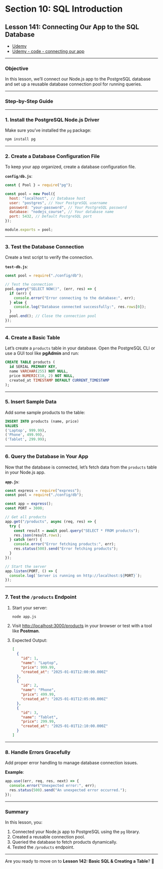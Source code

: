 # Section 10: SQL Introduction

## **Lesson 141: Connecting Our App to the SQL Database**

- [Udemy](https://www.udemy.com/course/nodejs-the-complete-guide/learn/lecture/11738954#overview)
- [Udemy - code - connecting our app](code/01-connecting-our-app.zip)

---

### **Objective**

In this lesson, we’ll connect our Node.js app to the PostgreSQL database and set up a reusable database connection pool for running queries.

---

### **Step-by-Step Guide**

---

### **1. Install the PostgreSQL Node.js Driver**

Make sure you’ve installed the `pg` package:

```bash
npm install pg
```

---

### **2. Create a Database Configuration File**

To keep your app organized, create a database configuration file.

**`config/db.js`**:

```javascript
const { Pool } = require("pg");

const pool = new Pool({
  host: "localhost", // Database host
  user: "postgres", // Your PostgreSQL username
  password: "your-password", // Your PostgreSQL password
  database: "nodejs_course", // Your database name
  port: 5432, // Default PostgreSQL port
});

module.exports = pool;
```

---

### **3. Test the Database Connection**

Create a test script to verify the connection.

**`test-db.js`**:

```javascript
const pool = require("./config/db");

// Test the connection
pool.query("SELECT NOW()", (err, res) => {
  if (err) {
    console.error("Error connecting to the database:", err);
  } else {
    console.log("Database connected successfully:", res.rows[0]);
  }
  pool.end(); // Close the connection pool
});
```

---

### **4. Create a Basic Table**

Let’s create a `products` table in your database. Open the PostgreSQL CLI or use a GUI tool like **pgAdmin** and run:

```sql
CREATE TABLE products (
  id SERIAL PRIMARY KEY,
  name VARCHAR(255) NOT NULL,
  price NUMERIC(10, 2) NOT NULL,
  created_at TIMESTAMP DEFAULT CURRENT_TIMESTAMP
);
```

---

### **5. Insert Sample Data**

Add some sample products to the table:

```sql
INSERT INTO products (name, price)
VALUES
('Laptop', 999.99),
('Phone', 499.99),
('Tablet', 299.99);
```

---

### **6. Query the Database in Your App**

Now that the database is connected, let’s fetch data from the `products` table in your Node.js app.

**`app.js`**:

```javascript
const express = require("express");
const pool = require("./config/db");

const app = express();
const PORT = 3000;

// Get all products
app.get("/products", async (req, res) => {
  try {
    const result = await pool.query("SELECT * FROM products");
    res.json(result.rows);
  } catch (err) {
    console.error("Error fetching products:", err);
    res.status(500).send("Error fetching products");
  }
});

// Start the server
app.listen(PORT, () => {
  console.log(`Server is running on http://localhost:${PORT}`);
});
```

---

### **7. Test the `/products` Endpoint**

1. Start your server:

   ```bash
   node app.js
   ```

2. Visit [http://localhost:3000/products](http://localhost:3000/products) in your browser or test with a tool like **Postman**.

3. Expected Output:

   ```json
   [
     {
       "id": 1,
       "name": "Laptop",
       "price": 999.99,
       "created_at": "2025-01-01T12:00:00.000Z"
     },
     {
       "id": 2,
       "name": "Phone",
       "price": 499.99,
       "created_at": "2025-01-01T12:05:00.000Z"
     },
     {
       "id": 3,
       "name": "Tablet",
       "price": 299.99,
       "created_at": "2025-01-01T12:10:00.000Z"
     }
   ]
   ```

---

### **8. Handle Errors Gracefully**

Add proper error handling to manage database connection issues.

**Example**:

```javascript
app.use((err, req, res, next) => {
  console.error("Unexpected error:", err);
  res.status(500).send("An unexpected error occurred.");
});
```

---

### **Summary**

In this lesson, you:

1. Connected your Node.js app to PostgreSQL using the `pg` library.
2. Created a reusable connection pool.
3. Queried the database to fetch products dynamically.
4. Tested the `/products` endpoint.

---

Are you ready to move on to **Lesson 142: Basic SQL & Creating a Table**? 🚀
